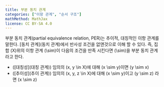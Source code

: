 ```yaml
---
title: 부분 동치 관계
categories: ["이항 관계", "순서 구조"]
mathMethod: MathJax
license: CC BY-SA 4.0
---
```


부분 동치 관계(partial equivalence relation, PER)는 추이적, 대칭적인 이항 관계를 말한다.
[동치 관계](동치 관계)에서 반사성 조건을 없앤것으로 이해 할 수 있다.
즉, 집합 \(X\)위의 이항 관계 \(\sim\)이 다음의 조건을 만족 시킨다면 \(\sim\)을 부분 동치 관계라고 한다.

* ([대칭성](대칭 관계)) 임의의 \(x, y \in X\)에 대해 \(x \sim y\)이면 \(y \sim x\)
* ([추이성](추이 관계)) 임의의 \(x, y, z \in X\)에 대해 \(x \sim y\)이고 \(y \sim z\) 라면 \(x \sim z\)
